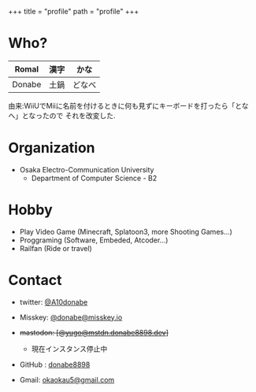 +++
title = "profile"
path = "profile"
+++

# Who?


|Romal|漢字|かな|
|:-:|:--:|:--:|
|Donabe|土鍋|どなべ|

由来:WiiUでMiiに名前を付けるときに何も見ずにキーボードを打ったら「となへ」となったので
それを改変した.

# Organization

- Osaka Electro-Communication University
    - Department of Computer Science - B2

# Hobby

- Play Video Game (Minecraft, Splatoon3, more Shooting Games...)
- Proggraming (Software, Embeded,  Atcoder...)
- Railfan (Ride or travel)

# Contact

- twitter: [@A10donabe](https://twitter.com/A10donabe)

- Misskey: [@donabe@misskey.io](https://misskey.io/@donabe)

- ~~mastodon: [@yugo@mstdn.donabe8898.dev]~~

    - 現在インスタンス停止中

- GitHub : [donabe8898](https://github.com/donabe8898)

- Gmail: [okaokau5@gmail.com](okaokau5@gmail.com)


